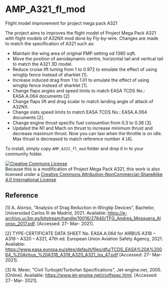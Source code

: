 # AMP_A321_fl_mod
Flight model improvement for project mega pack A321

The project aims to improves the flight model of Project Mega Pack A321 with flight models of A32NX mod done by Fly-by-wire. Changes are made to match the specification of A321 such as:
- Maintain the wing area of original PMP setting od 1380 sqft.
- Move the position of aerodaynamic centre, horizontal tail and vertical tail to match the A321 3D model.
- Reduce cruise lift tuning from 1 to 0.972 to emulate the effect of using wingtip fence instead of sharklet [1].
- Increase induced drag from 1 to 1.01 to emulate the effect of using wingtip fence instead of sharklet [1].
- Change flaps angles and speed limits to match EASA TCDS No.: EASA.A.064 documents [2]
- Change flaps lift and drag scalar to match landing angle of attack of A32NX.
- Change slats speed limits to match EASA TCDS No.: EASA.A.064 documents [2].
- Change engine thrust specific fuel consumtion from 0.3 to 0.36 [3].
- Updated the N1 and Mach on thrust to increase minimum thrust and decrease maximum thrust. Now you can taxi when the throttle is on idle. Max thrust is decreased to match reference number 4 [4].

To install, simply copy `AMP_A321_fl_mod` folder and drop it in to your community folder.

<a rel="license" href="http://creativecommons.org/licenses/by-nc-sa/4.0/"><img alt="Creative Commons License" style="border-width:0" src="https://i.creativecommons.org/l/by-nc-sa/4.0/88x31.png" /></a><br />Because this is a modification of Project Mega Pack A321, this work is also licensed under a <a rel="license" href="http://creativecommons.org/licenses/by-nc-sa/4.0/">Creative Commons Attribution-NonCommercial-ShareAlike 4.0 International License</a>

## Reference
[1] A. Alonso, "Analysis of Drag Reduction in Wingtip Devices", Bachelor, Universidad Carlos III de Madrid, 2021. Available: https://e-archivo.uc3m.es/bitstream/handle/10016/27640/TFG_Andrea_Mosquera_Alonso_2017.pdf. [Accessed: 27- Mar- 2021].

[2] TYPE-CERTIFICATE DATA SHEET No. EASA.A.064 for AIRBUS A318 – A319 – A320 – A321, 47th ed. European Union Aviation Safety Agency, 2021. Available: https://www.easa.europa.eu/sites/default/files/dfu/TCDS_EASA%20A%20064_%20Airbus_%20A318_A319_A320_A321_Iss_47.pdf [Accessed: 27- Mar- 2021].

[3] N. Meier, "Civil Turbojet/Turbofan Specifications", Jet-engine.net, 2005. [Online]. Available: https://www.jet-engine.net/civtfspec.html. [Accessed: 27- Mar- 2021].
